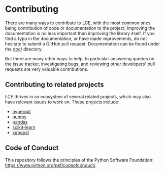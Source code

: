 Contributing 
============

There are many ways to contribute to LCE, with the most common ones
being contribution of code or documentation to the project. Improving the
documentation is no less important than improving the library itself. If you
find a typo in the documentation, or have made improvements, do not hesitate to 
submit a GitHub pull request.
Documentation can be found under the
[doc/](https://github.com/LocalCascadeEnsemble/LCE/tree/main/doc) directory.

But there are many other ways to help. In particular answering queries on the
[issue tracker](https://github.com/LocalCascadeEnsemble/LCE/issues),
investigating bugs, and reviewing other developers' pull requests are very valuable contributions.


Contributing to related projects
--------------------------------

LCE thrives in an ecosystem of several related projects, which may also have relevant issues to work on. These projects include:

- [hyperopt](https://github.com/hyperopt/hyperopt/issues)
- [numpy](https://github.com/numpy/numpy/issues)
- [pandas](https://github.com/pandas-dev/pandas/issues)
- [scikit-learn](https://github.com/scikit-learn/scikit-learn/issues)
- [xgboost](https://github.com/dmlc/xgboost/issues)


Code of Conduct
---------------

This repository follows the principles of the Python Software Foundation: https://www.python.org/psf/codeofconduct/.